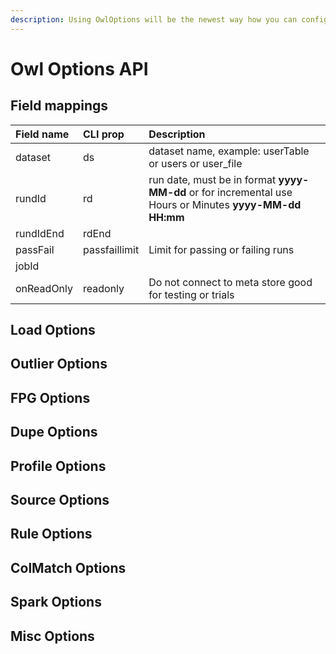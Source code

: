 ```yaml
---
description: Using OwlOptions will be the newest way how you can configure your notebooks.
---
```


# Owl Options API

## Field mappings

| Field name | CLI prop | Description |
| :--- | :--- | :--- |
| dataset | ds | dataset name, example: userTable or users or user\_file |
| rundId | rd | run date, must be in format **yyyy-MM-dd** or for incremental use Hours or Minutes **yyyy-MM-dd HH:mm** |
| rundIdEnd | rdEnd |  |
| passFail | passfaillimit | Limit for passing or failing runs |
| jobId |  |  |
| onReadOnly | readonly | Do not connect to meta store good for testing or trials |

## Load Options



## Outlier Options

## FPG Options

## Dupe Options

## Profile Options

## Source Options

## Rule Options

## ColMatch Options

## Spark Options

## Misc Options

